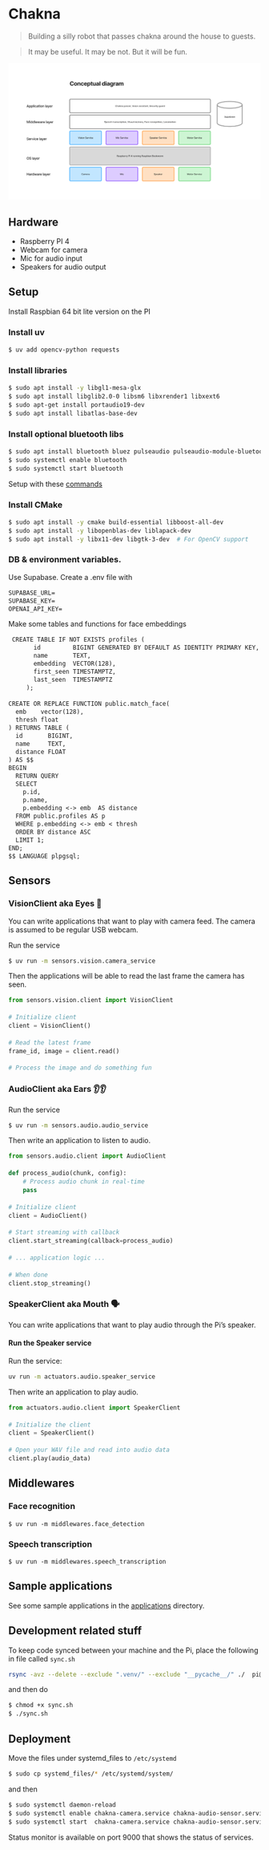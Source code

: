 
# Chakna

> Building a silly robot that passes chakna around the house to guests.

> It may be useful. It may be not. But it will be fun.

![Conceptual diagram](diagram.jpg)

## Hardware
- Raspberry PI 4
- Webcam for camera
- Mic for audio input
- Speakers for audio output

## Setup
Install Raspbian 64 bit lite version on the PI

### Install uv
```bash
$ uv add opencv-python requests
```

### Install libraries
```bash
$ sudo apt install -y libgl1-mesa-glx
$ sudo apt install libglib2.0-0 libsm6 libxrender1 libxext6
$ sudo apt-get install portaudio19-dev
$ sudo apt install libatlas-base-dev
```

### Install optional bluetooth libs
```bash
$ sudo apt install bluetooth bluez pulseaudio pulseaudio-module-bluetooth
$ sudo systemctl enable bluetooth
$ sudo systemctl start bluetooth
```
Setup with these [commands](https://chatgpt.com/g/g-p-680af82a7bd8819190c61d2a9aeb0212-chakna/c/680cd12a-4b58-8004-bd95-946672da242e)

### Install CMake
```bash
$ sudo apt install -y cmake build-essential libboost-all-dev
$ sudo apt install -y libopenblas-dev liblapack-dev
$ sudo apt install -y libx11-dev libgtk-3-dev  # For OpenCV support
```

### DB & environment variables.
Use Supabase. Create a .env file with
```
SUPABASE_URL=
SUPABASE_KEY=
OPENAI_API_KEY=
```

Make some tables and functions for face embeddings
```
 CREATE TABLE IF NOT EXISTS profiles (
       id         BIGINT GENERATED BY DEFAULT AS IDENTITY PRIMARY KEY,
       name       TEXT,
       embedding  VECTOR(128),
       first_seen TIMESTAMPTZ,
       last_seen  TIMESTAMPTZ
     );

CREATE OR REPLACE FUNCTION public.match_face(
  emb    vector(128),
  thresh float
) RETURNS TABLE (
  id       BIGINT,
  name     TEXT,
  distance FLOAT
) AS $$
BEGIN
  RETURN QUERY
  SELECT
    p.id,
    p.name,
    p.embedding <-> emb  AS distance
  FROM public.profiles AS p
  WHERE p.embedding <-> emb < thresh
  ORDER BY distance ASC
  LIMIT 1;
END;
$$ LANGUAGE plpgsql;
```

## Sensors


### VisionClient aka Eyes 👀

You can write applications that want to play with camera feed. The camera is assumed to be regular USB webcam.

Run the service
```bash
$ uv run -m sensors.vision.camera_service
```

Then the applications will be able to read the last frame the camera has seen. 

```python
from sensors.vision.client import VisionClient

# Initialize client
client = VisionClient()

# Read the latest frame
frame_id, image = client.read()

# Process the image and do something fun
```

### AudioClient aka Ears 👂👂

Run the service
```bash
$ uv run -m sensors.audio.audio_service
```

Then write an application to listen to audio.
```python
from sensors.audio.client import AudioClient

def process_audio(chunk, config):
    # Process audio chunk in real-time
    pass

# Initialize client
client = AudioClient()

# Start streaming with callback
client.start_streaming(callback=process_audio)

# ... application logic ...

# When done
client.stop_streaming()
```

### SpeakerClient aka Mouth 🗣️

You can write applications that want to play audio through the Pi’s speaker.

#### Run the Speaker service

Run the service:

```bash
uv run -m actuators.audio.speaker_service
```
Then write an application to play audio.
```python
from actuators.audio.client import SpeakerClient

# Initialize the client
client = SpeakerClient()

# Open your WAV file and read into audio data
client.play(audio_data)

```

## Middlewares
### Face recognition
```
$ uv run -m middlewares.face_detection
```

### Speech transcription
```
$ uv run -m middlewares.speech_transcription
```

## Sample applications
See some sample applications in the [applications](./applications) directory.

## Development related stuff
To keep code synced between your machine and the Pi, place the following in file called `sync.sh`
```bash
rsync -avz --delete --exclude ".venv/" --exclude "__pycache__/" ./  pi@raspberrypi.local:/home/pi/chakna/
```

and then do
```bash
$ chmod +x sync.sh
$ ./sync.sh
```
## Deployment
Move the files under systemd_files to `/etc/systemd`
```bash
$ sudo cp systemd_files/* /etc/systemd/system/
```
and then
```bash
$ sudo systemctl daemon-reload
$ sudo systemctl enable chakna-camera.service chakna-audio-sensor.service chakna-audio-speaker.service chakna-status-monitor.service
$ sudo systemctl start  chakna-camera.service chakna-audio-sensor.service chakna-audio-speaker.service chakna-status-monitor.service
```

Status monitor is available on port 9000 that shows the status of services.


